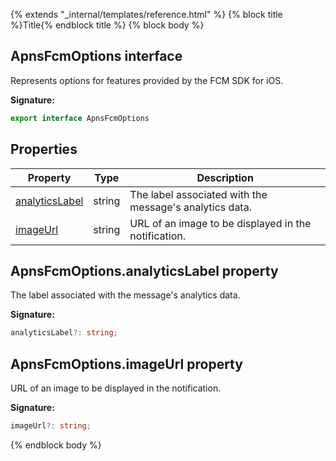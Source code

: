 {% extends "_internal/templates/reference.html" %}
{% block title %}Title{% endblock title %}
{% block body %}

## ApnsFcmOptions interface

Represents options for features provided by the FCM SDK for iOS.

<b>Signature:</b>

```typescript
export interface ApnsFcmOptions 
```

## Properties

|  Property | Type | Description |
|  --- | --- | --- |
|  [analyticsLabel](./firebase-admin_.apnsfcmoptions.md#apnsfcmoptionsanalyticslabel_property) | string | The label associated with the message's analytics data. |
|  [imageUrl](./firebase-admin_.apnsfcmoptions.md#apnsfcmoptionsimageurl_property) | string | URL of an image to be displayed in the notification. |

## ApnsFcmOptions.analyticsLabel property

The label associated with the message's analytics data.

<b>Signature:</b>

```typescript
analyticsLabel?: string;
```

## ApnsFcmOptions.imageUrl property

URL of an image to be displayed in the notification.

<b>Signature:</b>

```typescript
imageUrl?: string;
```
{% endblock body %}
